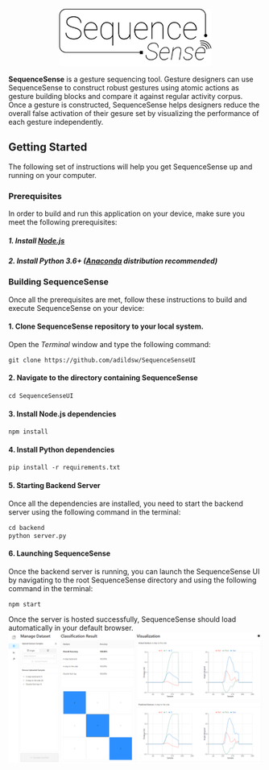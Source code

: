 <p align='center'>
<img width='60%' src='https://github.com/adildsw/SequenceSenseUI/blob/main/src/assets/sequence-sense-banner.svg'>
</p>

__SequenceSense__ is a gesture sequencing tool. Gesture designers can use SequenceSense to construct robust gestures using atomic actions as gesture building blocks and compare it against regular activity corpus. Once a gesture is constructed, SequenceSense helps designers reduce the overall false activation of their gesure set by visualizing the performance of each gesture independently.

## Getting Started
The following set of instructions will help you get SequenceSense up and running on your computer.

### Prerequisites
In order to build and run this application on your device, make sure you meet the following prerequisites:
##### 1. Install [Node.js](https://nodejs.org/en/)
##### 2. Install Python 3.6+ ([Anaconda](https://www.anaconda.com/download/) distribution recommended)

### Building SequenceSense
Once all the prerequisites are met, follow these instructions to build and execute SequenceSense on your device:

#### 1. Clone SequenceSense repository to your local system. 
Open the <i>Terminal</i> window and type the following command:
```
git clone https://github.com/adildsw/SequenceSenseUI
```
#### 2. Navigate to the directory containing SequenceSense
```
cd SequenceSenseUI
```
#### 3. Install Node.js dependencies
```
npm install
```
#### 4. Install Python dependencies
```
pip install -r requirements.txt
```
#### 5. Starting Backend Server
Once all the dependencies are installed, you need to start the backend server using the following command in the terminal:
```
cd backend
python server.py
```
#### 6. Launching SequenceSense
Once the backend server is running, you can launch the SequenceSense UI by navigating to the root SequenceSense directory and using the following command in the terminal: 
```
npm start
```
Once the server is hosted successfully, SequenceSense should load automatically in your default browser.
<img src='https://github.com/adildsw/SequenceSenseUI/blob/main/src/assets/screen_1.png'>


